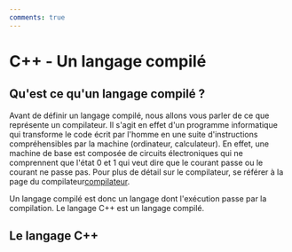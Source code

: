 ```yaml
---
comments: true
---
```


# C++ - Un langage compilé

## Qu'est ce qu'un langage compilé ?

Avant de définir un langage compilé, nous allons vous parler de ce que représente un compilateur.
Il s'agit en effet d'un programme informatique qui transforme le code écrit par l'homme en une suite d'instructions compréhensibles par la machine (ordinateur, calculateur). En effet, une machine de base est composée de circuits électroniques qui ne comprennent que l'état 0 et 1 qui veut dire que le courant passe ou le courant ne passe pas. Pour plus de détail sur le compilateur, se référer à la page du compilateur[compilateur](../tools/compiler.md).

Un langage compilé est donc un langage dont l'exécution passe par la compilation. Le langage C++ est un langage compilé.

## Le langage C++
